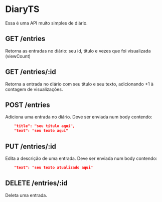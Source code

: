 # DiaryTS

Essa é uma API muito simples de diário.

## GET /entries

Retorna as entradas no diário: seu id, título e vezes que foi visualizada (viewCount)

## GET /entries/:id

Retorna a entrada no diário com seu título e seu texto, adicionando +1 à contagem de visualizações.

## POST /entries

Adiciona uma entrada no diário. Deve ser enviada num body contendo: 

```JSON
    "title": "seu título aqui",
    "text": "seu texto aqui"
```

## PUT /entries/:id

Edita a descrição de uma entrada. Deve ser enviada num body contendo:

```JSON
    "text": "seu texto atualizado aqui"
```

## DELETE /entries/:id

Deleta uma entrada.